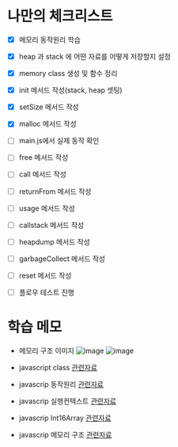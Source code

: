 # 나만의 체크리스트
- [x] 메모리 동작원리 학습
- [x] heap 과 stack 에 어떤 자료를 어떻게 저장할지 설정
- [x] memory class 생성 및 함수 정리
- [x] init 메서드 작성(stack, heap 셋팅)
- [x] setSize 메서드 작성
- [x] malloc 메서드 작성
- [ ] main.js에서 실제 동작 확인
- [ ] free 메서드 작성
- [ ] call 메서드 작성
- [ ] returnFrom 메서드 작성
- [ ] usage 메서드 작성
- [ ] callstack 메서드 작성
- [ ] heapdump 메서드 작성
- [ ] garbageCollect 메서드 작성
- [ ] reset 메서드 작성
- [ ] 플로우 테스트 진행



# 학습 메모
- 메모리 구조 이미지
  ![image](https://user-images.githubusercontent.com/82504981/180173684-ea32c9db-d16a-4593-accb-54a9bd33e560.png)
  ![image](https://user-images.githubusercontent.com/82504981/180231050-1501d6bc-45a2-4aa7-a068-2c8b3a184195.png)
  
- javascript class [관련자료](https://www.youtube.com/watch?v=OpvtD7ELMQo)
- javascrip 동작원리 [관련자료](https://www.youtube.com/watch?v=v67LloZ1ieI&t=1s)
- javascrip 실행컨텍스트 [관련자료](https://www.youtube.com/watch?v=EWfujNzSUmw)
- javascrip Int16Array [관련자료](https://developer.mozilla.org/ko/docs/Web/JavaScript/Typed_arrays)
- javascrip 메모리 구조 [관련자료](https://velog.io/@stella6767/%EC%9E%90%EB%B0%94%EC%8A%A4%ED%81%AC%EB%A6%BD%ED%8A%B8-%EA%B8%B0%EC%B4%88-1)
